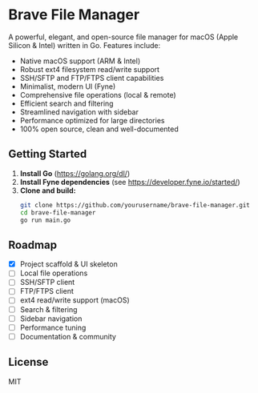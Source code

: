 # Brave File Manager

A powerful, elegant, and open-source file manager for macOS (Apple Silicon & Intel) written in Go. Features include:

- Native macOS support (ARM & Intel)
- Robust ext4 filesystem read/write support
- SSH/SFTP and FTP/FTPS client capabilities
- Minimalist, modern UI (Fyne)
- Comprehensive file operations (local & remote)
- Efficient search and filtering
- Streamlined navigation with sidebar
- Performance optimized for large directories
- 100% open source, clean and well-documented

## Getting Started

1. **Install Go** (https://golang.org/dl/)
2. **Install Fyne dependencies** (see https://developer.fyne.io/started/)
3. **Clone and build:**
   ```bash
   git clone https://github.com/yourusername/brave-file-manager.git
   cd brave-file-manager
   go run main.go
   ```

## Roadmap
- [x] Project scaffold & UI skeleton
- [ ] Local file operations
- [ ] SSH/SFTP client
- [ ] FTP/FTPS client
- [ ] ext4 read/write support (macOS)
- [ ] Search & filtering
- [ ] Sidebar navigation
- [ ] Performance tuning
- [ ] Documentation & community

## License
MIT
